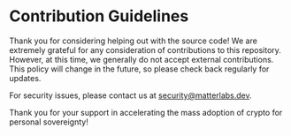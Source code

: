 # Contribution Guidelines

Thank you for considering helping out with the source code! We are extremely grateful for any consideration of
contributions to this repository. However, at this time, we generally do not accept external contributions. This policy
will change in the future, so please check back regularly for updates.

For security issues, please contact us at [security@matterlabs.dev](mailto:security@matterlabs.dev).

Thank you for your support in accelerating the mass adoption of crypto for personal sovereignty!
